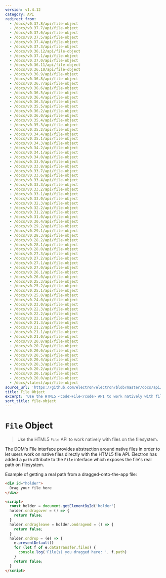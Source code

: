```yaml
---
version: v1.4.12
category: API
redirect_from:
  - /docs/v0.37.8/api/file-object
  - /docs/v0.37.7/api/file-object
  - /docs/v0.37.6/api/file-object
  - /docs/v0.37.5/api/file-object
  - /docs/v0.37.4/api/file-object
  - /docs/v0.37.3/api/file-object
  - /docs/v0.36.12/api/file-object
  - /docs/v0.37.1/api/file-object
  - /docs/v0.37.0/api/file-object
  - /docs/v0.36.11/api/file-object
  - /docs/v0.36.10/api/file-object
  - /docs/v0.36.9/api/file-object
  - /docs/v0.36.8/api/file-object
  - /docs/v0.36.7/api/file-object
  - /docs/v0.36.6/api/file-object
  - /docs/v0.36.5/api/file-object
  - /docs/v0.36.4/api/file-object
  - /docs/v0.36.3/api/file-object
  - /docs/v0.35.5/api/file-object
  - /docs/v0.36.2/api/file-object
  - /docs/v0.36.0/api/file-object
  - /docs/v0.35.4/api/file-object
  - /docs/v0.35.3/api/file-object
  - /docs/v0.35.2/api/file-object
  - /docs/v0.34.4/api/file-object
  - /docs/v0.35.1/api/file-object
  - /docs/v0.34.3/api/file-object
  - /docs/v0.34.2/api/file-object
  - /docs/v0.34.1/api/file-object
  - /docs/v0.34.0/api/file-object
  - /docs/v0.33.9/api/file-object
  - /docs/v0.33.8/api/file-object
  - /docs/v0.33.7/api/file-object
  - /docs/v0.33.6/api/file-object
  - /docs/v0.33.4/api/file-object
  - /docs/v0.33.3/api/file-object
  - /docs/v0.33.2/api/file-object
  - /docs/v0.33.1/api/file-object
  - /docs/v0.33.0/api/file-object
  - /docs/v0.32.3/api/file-object
  - /docs/v0.32.2/api/file-object
  - /docs/v0.31.2/api/file-object
  - /docs/v0.31.0/api/file-object
  - /docs/v0.30.4/api/file-object
  - /docs/v0.29.2/api/file-object
  - /docs/v0.29.1/api/file-object
  - /docs/v0.28.3/api/file-object
  - /docs/v0.28.2/api/file-object
  - /docs/v0.28.1/api/file-object
  - /docs/v0.28.0/api/file-object
  - /docs/v0.27.3/api/file-object
  - /docs/v0.27.2/api/file-object
  - /docs/v0.27.1/api/file-object
  - /docs/v0.27.0/api/file-object
  - /docs/v0.26.1/api/file-object
  - /docs/v0.26.0/api/file-object
  - /docs/v0.25.3/api/file-object
  - /docs/v0.25.2/api/file-object
  - /docs/v0.25.1/api/file-object
  - /docs/v0.25.0/api/file-object
  - /docs/v0.24.0/api/file-object
  - /docs/v0.23.0/api/file-object
  - /docs/v0.22.3/api/file-object
  - /docs/v0.22.2/api/file-object
  - /docs/v0.22.1/api/file-object
  - /docs/v0.21.3/api/file-object
  - /docs/v0.21.2/api/file-object
  - /docs/v0.21.1/api/file-object
  - /docs/v0.21.0/api/file-object
  - /docs/v0.20.8/api/file-object
  - /docs/v0.20.7/api/file-object
  - /docs/v0.20.6/api/file-object
  - /docs/v0.20.5/api/file-object
  - /docs/v0.20.4/api/file-object
  - /docs/v0.20.3/api/file-object
  - /docs/v0.20.2/api/file-object
  - /docs/v0.20.1/api/file-object
  - /docs/v0.20.0/api/file-object
  - /docs/vlatest/api/file-object
source_url: 'https://github.com/electron/electron/blob/master/docs/api/file-object.md'
title: File Object
excerpt: 'Use the HTML5 <code>File</code> API to work natively with files on the filesystem.'
sort_title: file-object
---
```

# `File` Object

> Use the HTML5 `File` API to work natively with files on the filesystem.

The DOM's File interface provides abstraction around native files in order to let users work on native files directly with the HTML5 file API. Electron has added a `path` attribute to the `File` interface which exposes the file's real path on filesystem.

Example of getting a real path from a dragged-onto-the-app file:

```html
<div id="holder">
  Drag your file here
</div>

<script>
  const holder = document.getElementById('holder')
  holder.ondragover = () => {
    return false;
  }
  holder.ondragleave = holder.ondragend = () => {
    return false;
  }
  holder.ondrop = (e) => {
    e.preventDefault()
    for (let f of e.dataTransfer.files) {
      console.log('File(s) you dragged here: ', f.path)
    }
    return false;
  }
</script>
```
